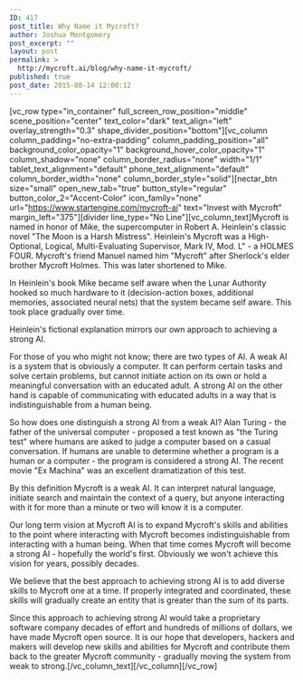 ```yaml
---
ID: 417
post_title: Why Name it Mycroft?
author: Joshua Montgomery
post_excerpt: ""
layout: post
permalink: >
  http://mycroft.ai/blog/why-name-it-mycroft/
published: true
post_date: 2015-08-14 12:00:12
---
```

[vc_row type="in_container" full_screen_row_position="middle" scene_position="center" text_color="dark" text_align="left" overlay_strength="0.3" shape_divider_position="bottom"][vc_column column_padding="no-extra-padding" column_padding_position="all" background_color_opacity="1" background_hover_color_opacity="1" column_shadow="none" column_border_radius="none" width="1/1" tablet_text_alignment="default" phone_text_alignment="default" column_border_width="none" column_border_style="solid"][nectar_btn size="small" open_new_tab="true" button_style="regular" button_color_2="Accent-Color" icon_family="none" url="https://www.startengine.com/mycroft-ai" text="Invest with Mycroft" margin_left="375"][divider line_type="No Line"][vc_column_text]Mycroft is named in honor of Mike, the supercomputer in Robert A. Heinlein's classic novel "The Moon is a Harsh Mistress". Heinlein's Mycroft was a High-Optional, Logical, Multi-Evaluating Supervisor, Mark IV, Mod. L" - a HOLMES FOUR. Mycroft's friend Manuel named him "Mycroft" after Sherlock's elder brother Mycroft Holmes. This was later shortened to Mike.

In Heinlein's book Mike became self aware when the Lunar Authority hooked so much hardware to it (decision-action boxes, additional memories, associated neural nets) that the system became self aware. This took place gradually over time.

Heinlein's fictional explanation mirrors our own approach to achieving a strong AI.

For those of you who might not know; there are two types of AI. A weak AI is a system that is obviously a computer. It can perform certain tasks and solve certain problems, but cannot initiate action on its own or hold a meaningful conversation with an educated adult. A strong AI on the other hand is capable of communicating with educated adults in a way that is indistinguishable from a human being.

So how does one distinguish a strong AI from a weak AI? Alan Turing - the father of the universal computer - proposed a test known as "the Turing test" where humans are asked to judge a computer based on a casual conversation. If humans are unable to determine whether a program is a human or a computer - the program is considered a strong AI. The recent movie "Ex Machina" was an excellent dramatization of this test.

By this definition Mycroft is a weak AI. It can interpret natural language, initiate search and maintain the context of a query, but anyone interacting with it for more than a minute or two will know it is a computer.

Our long term vision at Mycroft AI is to expand Mycroft's skills and abilities to the point where interacting with Mycroft becomes indistinguishable from interacting with a human being. When that time comes Mycroft will become a strong AI - hopefully the world's first. Obviously we won't achieve this vision for years, possibly decades.

We believe that the best approach to achieving strong AI is to add diverse skills to Mycroft one at a time. If properly integrated and coordinated, these skills will gradually create an entity that is greater than the sum of its parts.

Since this approach to achieving strong AI would take a proprietary software company decades of effort and hundreds of millions of dollars, we have made Mycroft open source. It is our hope that developers, hackers and makers will develop new skills and abilities for Mycroft and contribute them back to the greater Mycroft community - gradually moving the system from weak to strong.[/vc_column_text][/vc_column][/vc_row]